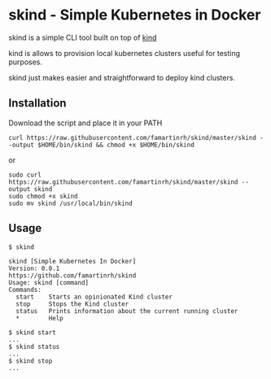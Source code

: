 # skind - Simple Kubernetes in Docker

skind is a simple CLI tool built on top of [kind](https://kind.sigs.k8s.io/)

kind is allows to provision local kubernetes clusters useful for testing purposes.

skind just makes easier and straightforward to deploy kind clusters.

## Installation
Download the script and place it in your PATH
```
curl https://raw.githubusercontent.com/famartinrh/skind/master/skind --output $HOME/bin/skind && chmod +x $HOME/bin/skind
```
or
```
sudo curl https://raw.githubusercontent.com/famartinrh/skind/master/skind --output skind
sudo chmod +x skind
sudo mv skind /usr/local/bin/skind
```

## Usage
```
$ skind

skind [Simple Kubernetes In Docker]
Version: 0.0.1
https://github.com/famartinrh/skind
Usage: skind [command]
Commands:
  start    Starts an opinionated Kind cluster
  stop     Stops the Kind cluster
  status   Prints information about the current running cluster
  *        Help

$ skind start
...
$ skind status
...
$ skind stop
...
```